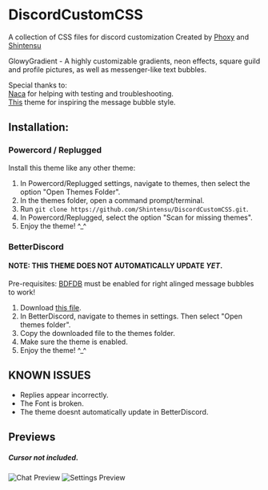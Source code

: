 # DiscordCustomCSS
A collection of CSS files for discord customization
Created by [Phoxy](https://github.com/Bass-PHOX) and [Shintensu](https://github.com/Shintensu)

GlowyGradient - A highly customizable gradients, neon effects, square guild and profile pictures, as well as messenger-like text bubbles. 


Special thanks to:  
[Naca](https://twitter.com/nacasatu) for helping with testing and troubleshooting.  
[This](https://github.com/zuzumi-f/Discord-11#message-style) theme for inspiring the message bubble style.

## Installation:
### Powercord / Replugged
Install this theme like any other theme:
1. In Powercord/Replugged settings, navigate to themes, then select the option "Open Themes Folder".
2. In the themes folder, open a command prompt/terminal.
3. Run `git clone https://github.com/Shintensu/DiscordCustomCSS.git`.
4. In Powercord/Replugged, select the option "Scan for missing themes".
5. Enjoy the theme! ^_^

### BetterDiscord
#### NOTE: THIS THEME DOES NOT AUTOMATICALLY UPDATE *YET*.
Pre-requisites: [BDFDB](https://betterdiscord.app/plugin/BDFDB) must be enabled for right alinged message bubbles to work!
1. Download [this file](https://raw.githubusercontent.com/Shintensu/DiscordCustomCSS/main/GlowyGradient.theme.css).
2. In BetterDiscord, navigate to themes in settings. Then select "Open themes folder".
3. Copy the downloaded file to the themes folder.
4. Make sure the theme is enabled.
5. Enjoy the theme! ^_^

## KNOWN ISSUES
- Replies appear incorrectly.
- The Font is broken.
- The theme doesnt automatically update in BetterDiscord.
## Previews
##### Cursor not included.

![Chat Preview](https://user-images.githubusercontent.com/87764384/188480836-3c205731-480e-4815-8aa1-330b936822e4.png)
![Settings Preview](https://user-images.githubusercontent.com/87764384/188480875-62509fbf-cf7d-4d91-ac51-6467c4fb765c.png)

